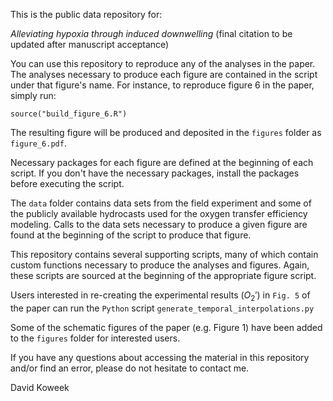 This is the public data repository for:

*Alleviating hypoxia through induced downwelling* (final citation to be updated after manuscript acceptance)

You can use this repository to reproduce any of the analyses in the paper. The analyses necessary to produce each figure are contained in the script under that figure's name. For instance, to reproduce figure 6 in the paper, simply run:

`source("build_figure_6.R")`

The resulting figure will be produced and deposited in the `figures` folder as `figure_6.pdf`.

Necessary packages for each figure are defined at the beginning of each script. If you don't have the necessary packages, install the packages before executing the script.

The `data` folder contains data sets from the field experiment and some of the publicly available hydrocasts used for the oxygen transfer efficiency modeling. Calls to the data sets necessary to produce a given figure are found at the beginning of the script to produce that figure. 

This repository contains several supporting scripts, many of which contain custom functions necessary to produce the analyses and figures. Again, these scripts are sourced at the beginning of the appropriate figure script.

Users interested in re-creating the experimental results ($O_2'$) in `Fig. 5` of the paper can run the `Python` script `generate_temporal_interpolations.py`

Some of the schematic figures of the paper (e.g. Figure 1) have been added to the `figures` folder for interested users.

If you have any questions about accessing the material in this repository and/or find an error, please do not hesitate to contact me.

David Koweek